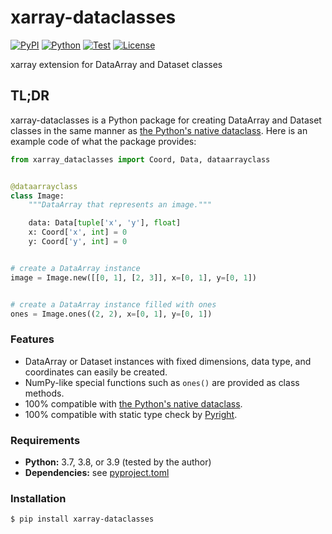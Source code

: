 # xarray-dataclasses

[![PyPI](https://img.shields.io/pypi/v/xarray-dataclasses.svg?label=PyPI&style=flat-square)](https://pypi.org/project/xarray-dataclasses/)
[![Python](https://img.shields.io/pypi/pyversions/xarray-dataclasses.svg?label=Python&color=yellow&style=flat-square)](https://pypi.org/project/xarray-dataclasses/)
[![Test](https://img.shields.io/github/workflow/status/astropenguin/xarray-dataclasses/Test?logo=github&label=Test&style=flat-square)](https://github.com/astropenguin/xarray-dataclasses/actions)
[![License](https://img.shields.io/badge/license-MIT-blue.svg?label=License&style=flat-square)](LICENSE)

xarray extension for DataArray and Dataset classes

## TL;DR

xarray-dataclasses is a Python package for creating DataArray and Dataset classes in the same manner as [the Python's native dataclass].
Here is an example code of what the package provides:

```python
from xarray_dataclasses import Coord, Data, dataarrayclass


@dataarrayclass
class Image:
    """DataArray that represents an image."""

    data: Data[tuple['x', 'y'], float]
    x: Coord['x', int] = 0
    y: Coord['y', int] = 0


# create a DataArray instance
image = Image.new([[0, 1], [2, 3]], x=[0, 1], y=[0, 1])


# create a DataArray instance filled with ones
ones = Image.ones((2, 2), x=[0, 1], y=[0, 1])
```

### Features

- DataArray or Dataset instances with fixed dimensions, data type, and coordinates can easily be created.
- NumPy-like special functions such as ``ones()`` are provided as class methods.
- 100% compatible with [the Python's native dataclass].
- 100% compatible with static type check by [Pyright].

### Requirements

- **Python:** 3.7, 3.8, or 3.9 (tested by the author)
- **Dependencies:** see [pyproject.toml](pyproject.toml)

### Installation

```shell
$ pip install xarray-dataclasses
```

<!-- References -->
[the Python's native dataclass]: https://docs.python.org/3/library/dataclasses.html
[Pyright]: https://github.com/microsoft/pyright
